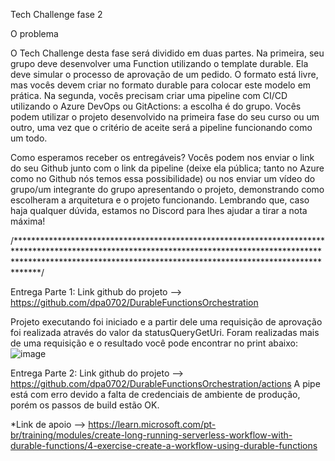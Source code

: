 Tech Challenge fase 2

O problema

O Tech Challenge desta fase será dividido em duas partes.
Na primeira, seu grupo deve desenvolver uma Function utilizando o template durable. Ela deve simular o processo de aprovação de um pedido. O formato está livre, mas vocês devem criar no formato durable para colocar este modelo em prática.
Na segunda, vocês precisam criar uma pipeline com CI/CD utilizando o Azure DevOps ou GitActions: a escolha é do grupo. Vocês podem utilizar o projeto desenvolvido na primeira fase do seu curso ou um outro, uma vez que o critério de aceite será a pipeline funcionando como um todo.

Como esperamos receber os entregáveis?
Vocês podem nos enviar o link do seu Github junto com o link da pipeline (deixe ela pública; tanto no Azure como no Github nós temos essa possibilidade) ou nos enviar um vídeo do grupo/um integrante do grupo apresentando o projeto, demonstrando como escolheram a arquitetura e o projeto funcionando.
Lembrando que, caso haja qualquer dúvida, estamos no Discord para lhes ajudar a tirar a nota máxima!

/****************************************************************************************************************************************************************************************************************************/

Entrega Parte 1: Link github do projeto --> https://github.com/dpa0702/DurableFunctionsOrchestration

Projeto executando foi iniciado e a partir dele uma requisição de aprovação foi realizada através do valor da statusQueryGetUri.
Foram realizadas mais de uma requisição e o resultado você pode encontrar no print abaixo:
![image](https://github.com/dpa0702/DurableFunctionsOrchestration/assets/56276309/1b9e2412-d765-45a5-a9b6-f4b8a22798b8)


Entrega Parte 2: Link github do projeto --> https://github.com/dpa0702/DurableFunctionsOrchestration/actions
A pipe está com erro devido a falta de credenciais de ambiente de produção, porém os passos de build estão OK.


*Link de apoio --> https://learn.microsoft.com/pt-br/training/modules/create-long-running-serverless-workflow-with-durable-functions/4-exercise-create-a-workflow-using-durable-functions
